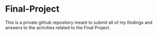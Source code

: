 # Final-Project
This is a private github repository meant to submit all of my findings and answers to the activities related to the Final Project.

